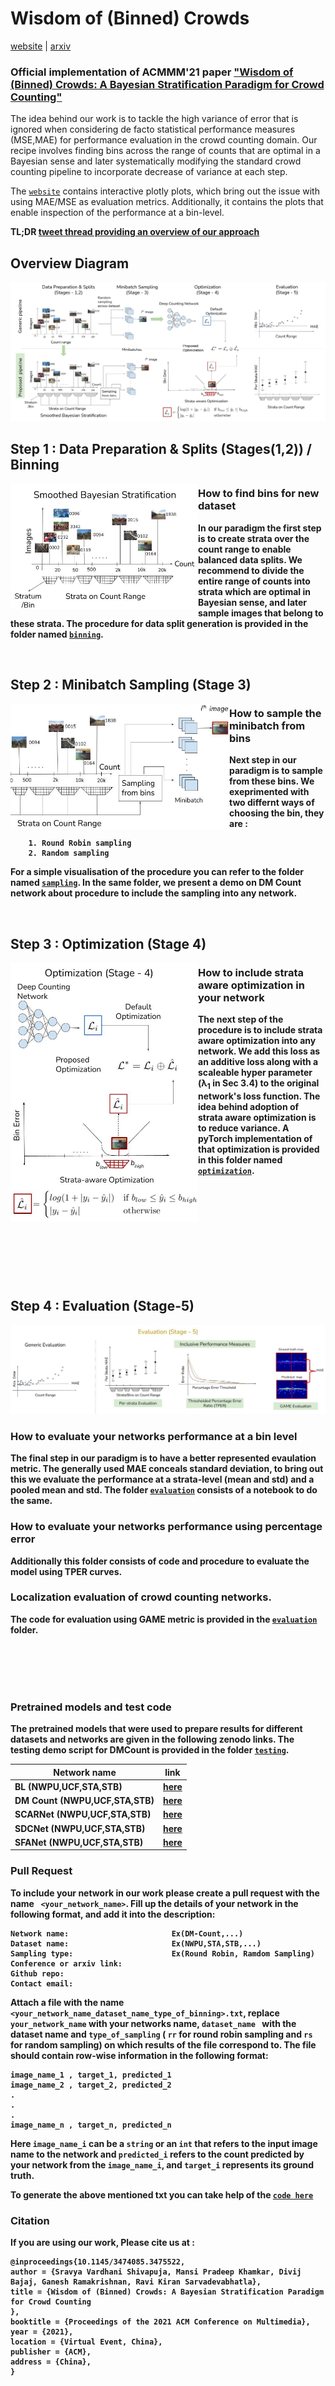 # Wisdom of (Binned) Crowds
<!-- Add the arvix and conference paper link here once available-->
[website](https://deepcount.iiit.ac.in/) | [arxiv](https://arxiv.org/pdf/2108.08784.pdf)

### Official implementation of ACMMM'21 paper ["Wisdom of (Binned) Crowds: A Bayesian Stratification Paradigm for Crowd Counting"](https://arxiv.org/pdf/2108.08784.pdf)


The idea behind our work is to tackle the high variance of error that is ignored when considering de facto statistical performance measures (MSE,MAE) for performance evaluation in the crowd counting domain. Our recipe involves finding bins across the range of counts that are optimal in a Bayesian sense and later systematically modifying the standard crowd counting pipeline to incorporate decrease of variance at each step.

The [```website```](https://deepcount.iiit.ac.in/) contains interactive plotly plots, which bring out the issue with using MAE/MSE as evaluation metrics. Additionally, it contains the plots that enable inspection of the performance at a bin-level.

<b> TL;DR [tweet thread providing an overview of our approach](https://threadreaderapp.com/thread/1428766431458463745.html) 

## Overview Diagram

![here](images/main.jpg) 

## Step 1 : Data Preparation & Splits (Stages(1,2)) / Binning 


<img align="left" width="300" height="200" src="images/bin_demo.jpg">

### How to find bins for new dataset

In our paradigm the first step is to create strata over the count range to enable balanced data splits.
We recommend to divide the entire range of counts into strata which are optimal in Bayesian sense, and later sample images that belong to these strata. The procedure for data split generation is provided in the folder named [```binning```](binning).


<br />

## Step 2 : Minibatch Sampling (Stage 3) 

<img align="left" width="350" height="200" src="images/sampling_demo.jpg">

### How to sample the minibatch from bins
Next step in our paradigm is to sample from these bins. We exeprimented with two differnt ways of choosing the bin, they are :

```
    1. Round Robin sampling
    2. Random sampling
```

For a simple visualisation of the procedure you can refer to the folder named [```sampling```](sampling). In the same folder, we present a demo on DM Count network about procedure to include the sampling into any network.

<br />

## Step 3 : Optimization (Stage 4) 

<img align="left" width="300" height="415" src="images/opt_demo.jpg">

### How to include strata aware optimization in your network

The next step of the procedure is to include strata aware optimization into any network. We add this loss as an additive loss along with a scaleable hyper parameter (λ<sub>1</sub> in Sec 3.4) to the original network's loss function. The idea behind adoption of strata aware optimization is to reduce variance. A pyTorch implementation of that optimization is provided in this folder named [```optimization```](optimization).

<br />
<br />
<br />
<br />
<br />
<br />
<br />
<br />

    
<br />
    
    
## Step 4 : Evaluation (Stage-5) 

<!-- <img align="left" width="500" height="392" src="images/stage5-fix.jpg"> -->
![here](images/stage5-fix.jpg) 
### How to evaluate your networks performance at a bin level 

<!-- Add a notebook that takes the model and architecture loads it returns the mean and std and if a dataset name and its bins are provided generates the bin level plots (like our website) and plots that shows its performance sample wise across the count range. -->

The final step in our paradigm is to have a better represented evaulation metric. The generally used MAE conceals standard deviation, to bring out this we evaluate the performance at a strata-level (mean and std) and a pooled mean and std. The folder [```evaluation```](evaluation) consists of a notebook to do the same.

    
    
### How to evaluate your networks performance using percentage error  
Additionally this folder consists of code and procedure to evaluate the model using TPER curves.
    

### Localization evaluation of crowd counting networks.
The code for evaluation using GAME metric is provided in the  [```evaluation```](evaluation) folder.



<br />
<br />
<br />
<br />

### Pretrained models and test code

The pretrained models that were used to prepare results for different datasets and networks are given in the following zenodo links. The testing demo script for DMCount is provided in the folder [```testing```](testing).

| Network name | link |
| ------------ |-----|
| BL (NWPU,UCF,STA,STB) | [here](https://zenodo.org/record/5176794/preview/wisdom_of_binned_crowds.zip#tree_item2) |
| DM Count (NWPU,UCF,STA,STB) | [here](https://zenodo.org/record/5176794/preview/wisdom_of_binned_crowds.zip#tree_item19) |
| SCARNet (NWPU,UCF,STA,STB) | [here](https://zenodo.org/record/5176794/preview/wisdom_of_binned_crowds.zip#tree_item36) |
| SDCNet (NWPU,UCF,STA,STB) | [here](https://zenodo.org/record/5176794/preview/wisdom_of_binned_crowds.zip#tree_item53) |
| SFANet (NWPU,UCF,STA,STB) | [here](https://zenodo.org/record/5176794/preview/wisdom_of_binned_crowds.zip#tree_item70) |


### Pull Request 
To include your network in our work please create a pull request with the name ``` <your_network_name>```. 
Fill up the details of your network in the following format, and add it into the description:
```
Network name:                       Ex(DM-Count,...)
Dataset name:                       Ex(NWPU,STA,STB,...)
Sampling type:                      Ex(Round Robin, Ramdom Sampling)
Conference or arxiv link:
Github repo:
Contact email:
```
Attach a file with the name ```<your_network_name_dataset_name_type_of_binning>.txt```, replace ```your_network_name``` with your networks name, ```dataset_name ``` with the dataset name and ```type_of_sampling``` ( ```rr``` for round robin sampling and ```rs``` for random sampling) on which results of the file correspond to. The file should contain row-wise information in the following format:

```
image_name_1 , target_1, predicted_1
image_name_2 , target_2, predicted_2
.
.
.
image_name_n , target_n, predicted_n
```
Here ```image_name_i``` can be a ```string``` or an ```int``` that refers to the input image name to the network and ```predicted_i``` refers to the count predicted by your network from the ```image_name_i```, and ```target_i``` represents its ground truth.

To generate the above mentioned txt you can take help of the [```code here```](https://github.com/atmacvit/bincrowd/blob/806d15a46a65f9ca4cdc1ac207d1ea16e6766aa3/testing/test.py#L59)

### Citation
If you are using our work, Please cite us at :
```
@inproceedings{10.1145/3474085.3475522,
author = {Sravya Vardhani Shivapuja, Mansi Pradeep Khamkar, Divij Bajaj, Ganesh Ramakrishnan, Ravi Kiran Sarvadevabhatla},
title = {Wisdom of (Binned) Crowds: A Bayesian Stratification Paradigm
for Crowd Counting
},
booktitle = {Proceedings of the 2021 ACM Conference on Multimedia},
year = {2021},
location = {Virtual Event, China},
publisher = {ACM},
address = {China},
}

```
